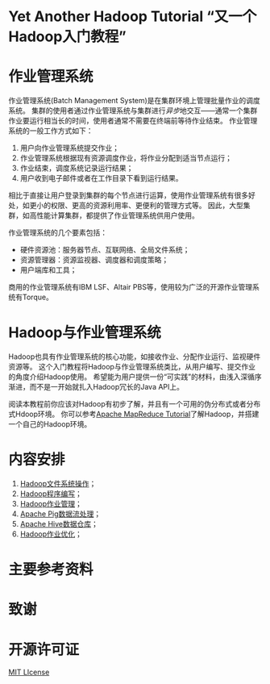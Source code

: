 Yet Another Hadoop Tutorial **“又一个Hadoop入门教程”**
======

作业管理系统
======

作业管理系统(Batch Management System)是在集群环境上管理批量作业的调度系统。
集群的使用者通过作业管理系统与集群进行*异步*地交互——通常一个集群作业要运行相当长的时间，使用者通常不需要在终端前等待作业结束。
作业管理系统的一般工作方式如下：

1. 用户向作业管理系统提交作业；
2. 作业管理系统根据现有资源调度作业，将作业分配到适当节点运行；
3. 作业结束，调度系统记录运行结果；
4. 用户收到电子邮件或者在工作目录下看到运行结果。

相比于直接让用户登录到集群的每个节点进行运算，使用作业管理系统有很多好处，如更小的权限、更高的资源利用率、更便利的管理方式等。
因此，大型集群，如高性能计算集群，都提供了作业管理系统供用户使用。

作业管理系统的几个要素包括：

* 硬件资源池：服务器节点、互联网络、全局文件系统；
* 资源管理器：资源监视器、调度器和调度策略；
* 用户端库和工具；

商用的作业管理系统有IBM LSF、Altair PBS等，使用较为广泛的开源作业管理系统有Torque。

Hadoop与作业管理系统
=======

Hadoop也具有作业管理系统的核心功能，如接收作业、分配作业运行、监视硬件资源等。
这个入门教程将Hadoop与作业管理系统类比，从用户编写、提交作业的角度介绍Hadoop使用。
希望能为用户提供一份“可实践”的材料，由浅入深循序渐进，而不是一开始就扎入Hadoop冗长的Java API上。

阅读本教程前你应该对Hadoop有初步了解，并且有一个可用的伪分布式或者分布式Hdoop环境。
你可以参考[Apache MapReduce Tutorial](http://hadoop.apache.org/docs/r1.2.1/mapred_tutorial.html)了解Hadoop，并搭建一个自己的Hadoop环境。

内容安排
======

1. [Hadoop文件系统操作](hdfs.pdf)；
2. [Hadoop程序编写](mapreduce.pdf)；
3. [Hadoop作业管理](job.pdf)；
4. [Apache Pig数据流处理](pig.pdf)；
5. [Apache Hive数据仓库](hive.pdf)；
6. [Hadoop作业优化](optimize.pdf)；

主要参考资料
======

致谢
======

开源许可证
======
[MIT LIcense](LICENSE)

